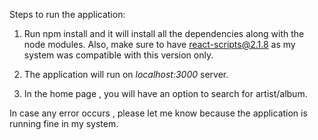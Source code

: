 Steps to run the application:

1. Run npm install and it will install all the dependencies along with the node modules. Also, make sure to have react-scripts@2.1.8 as my system was compatible with this version only.

2. The application will run on _localhost:3000_ server.

3. In the home page , you will have an option to search for artist/album.

In case any error occurs , please let me know because the application is running fine in my system.
